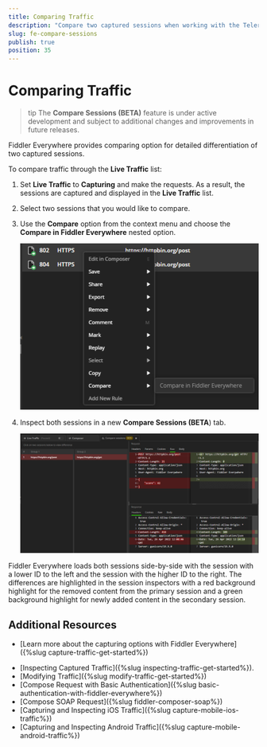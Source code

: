 ```yaml
---
title: Comparing Traffic
description: "Compare two captured sessions when working with the Telerik Fiddler Everywhere web-debugging HTTP client proxy."
slug: fe-compare-sessions
publish: true
position: 35
---
```


# Comparing Traffic

>tip The **Compare Sessions (BETA)** feature is under active development and subject to additional changes and improvements in future releases.

Fiddler Everywhere provides comparing option for detailed differentiation of two captured sessions.


To compare traffic through the **Live Traffic** list:

1. Set **Live Traffic** to **Capturing** and make the requests. As a result, the sessions are captured and displayed in the **Live Traffic** list.

1. Select two sessions that you would like to compare.

1. Use the **Compare** option from the context menu and choose the **Compare in Fiddler Everywhere** nested option.
    
    ![Compare through the context menu](../images//livetraffic/compare/compare-context-menu.png)

1. Inspect both sessions in a new **Compare Sessions (BETA**) tab.

    ![Compare Sessions tab](../images/livetraffic/compare/compare-tab-001.png)


Fiddler Everywhere loads both sessions side-by-side with the session with a lower ID to the left and the session with the higher ID to the right. The differences are highlighted in the session inspectors with a red background highlight for the removed content from the primary session and a green background highlight for newly added content in the secondary session.

## Additional Resources

* [Learn more about the capturing options with Fiddler Everywhere]({%slug capture-traffic-get-started%})
- [Inspecting Captured Traffic]({%slug inspecting-traffic-get-started%}).
- [Modifying Traffic]({%slug modify-traffic-get-started%})
- [Compose Request with Basic Authentication]({%slug basic-authentication-with-fiddler-everywhere%})
- [Compose SOAP Request]({%slug fiddler-composer-soap%})
- [Capturing and Inspecting iOS Traffic]({%slug capture-mobile-ios-traffic%})
- [Capturing and Inspecting Android Traffic]({%slug capture-mobile-android-traffic%})